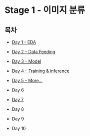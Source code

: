 # Stage 1 - 이미지 분류

## 목차

* [Day 1 - EDA](./Day1.md)

* [Day 2 - Data Feeding](./Day2.md)

* [Day 3 - Model](./Day3.md)

* [Day 4 - Training & inference](./Day4.md)

* [Day 5 - More...](./Day5.md)

* Day 6

* [Day 7](./Day7.md)

* Day 8

* Day 9

* Day 10